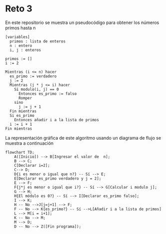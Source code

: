 # Reto 3 

En este repositorio se muestra un pseudocódigo para obtener los números primos hasta n

```pseudocode
[variables]
  primos : lista de enteros
  n : entero
  i, j : enteros

primos := []
i := 2

Mientras (i <= n) hacer
  es_primo := verdadero
  j := 2
  Mientras (j * j <= i) hacer
    Si modulo(i, j) == 0
      Entonces es_primo := falso
      Romper
    sino
      j := j + 1
  Fin mientras
  Si es_primo
    Entonces añadir i a la lista de primos
  i := i + 1
Fin mientras
```

La representación gráfica de este algoritmo usando un diagrama de flujo se muestra a continuación

```mermaid
flowchart TD;
    A([Inicio]) --> B[Ingresar el valor de  n];
    B --> C;
    C[Declarar i=2];
    C--> D;
    D{i es menor o igual que n?} -- Sí --> E;
    E[Declarar es_primo verdadero y j = 2];
    E --> F;
    F{j*j es menor o igual que i?} -- Sí --> G[Calcular i modulo j];
    G --> H;
    H{El módulo es 0?} -- Sí --> I[Declarar es_primo falso];
    I --> K;
    H -- No -->J[j=j+1] --> F;
    F -- No --> K{es_primo?} -- Sí -->L[Añadir i a la lista de primos]
    L --> M[i = i+1];
    K -- No --> M;
    M --> D;
    D -- No --> Z([Fin programa]);
```
